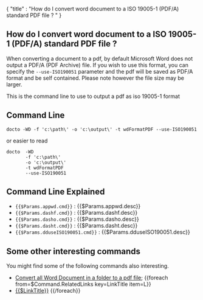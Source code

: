 {
    "title" : "How do I convert word document to a ISO 19005-1 (PDF/A) standard PDF file ? " 
}

How do I convert word document to a ISO 19005-1 (PDF/A) standard PDF file ?      
-

When converting a document to a pdf, by default Microsoft Word does not output a PDF/A (PDF Archive) file.  If you wish to use this format, you can specify the `--use-ISO190051` parameter and the pdf will be saved as PDF/A format and be self contained.  Please note however the file size may be larger.  

  

This is the command line to use to output a pdf as iso 19005-1 format 



Command Line 
-

 ````
 docto -WD -f 'c:\path\' -o 'c:\output\' -t wdFormatPDF --use-ISO190051
 ````
 or easier to read
 ````
 docto  -WD 
        -f 'c:\path\' 
        -o 'c:\output\' 
        -t wdFormatPDF 
        --use-ISO190051
 ````

Command Line Explained 
-

 - `{{$Params.appwd.cmd}}` :  {{$Params.appwd.desc}}
 - `{{$Params.dashf.cmd}}` :  {{$Params.dashf.desc}} 
 - `{{$Params.dasho.cmd}}` :  {{$Params.dasho.desc}}
 - `{{$Params.dasht.cmd}}` :  {{$Params.dasht.desc}}
 - `{{$Params.dduseISO190051.cmd}}` :  {{$Params.dduseISO190051.desc}}




Some other interesting commands
-

You might find some of the following commands also interesting.

- [Convert all Word Document in a folder to a pdf file](ConvertDirDocToFilepdf.md);
{{foreach from=$Command.RelatedLinks key=LinkTitle item=L}}
 - [{{$LinkTitle}}]({{$L}})
{{/foreach}}    

